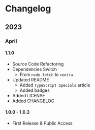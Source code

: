 # Changelog

## 2023

### April

#### 1.1.0
- Source Code Refactoring
- Dependencies Switch
    - From `node-fetch` to `centra`
- Updated README
    - Added `TypeScript Specials` article
    - Added badges
- Added LICENSE
- Added CHANGELOG

#### 1.0.0 - 1.0.3
- First Release & Public Access